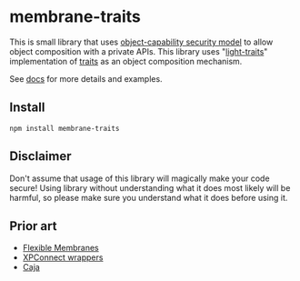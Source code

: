 # membrane-traits #

This is small library that uses [object-capability security model] to allow
object composition with a private APIs. This library uses "[light-traits]"
implementation of [traits] as an object composition mechanism.

See [docs] for more details and examples.

## Install ##

    npm install membrane-traits

## Disclaimer ##

Don't assume that usage of this library will magically make your code secure!
Using library without understanding what it does most likely will be harmful,
so please make sure you understand what it does before using it.

## Prior art ##

- [Flexible Membranes](http://www.toolness.com/wp/?p=642)
- [XPConnect wrappers](https://developer.mozilla.org/en/XPConnect_wrappers)
- [Caja](http://code.google.com/p/google-caja/)

[docs]:http://jeditoolkit.com/membrane-traits/docs/membrane-traits.html
[object-capability security model]:http://en.wikipedia.org/wiki/Object-capability_model
[light-traits]:http://github.com/Gozala/light-traits
[traits]:http://en.wikipedia.org/wiki/Trait_(computer_science)
